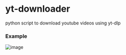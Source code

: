 # yt-downloader
python script to download youtube videos using yt-dlp

### Example
![image](https://user-images.githubusercontent.com/59928150/205497625-b3096321-3d71-4aae-a1a3-c50fc5e7b924.png)

